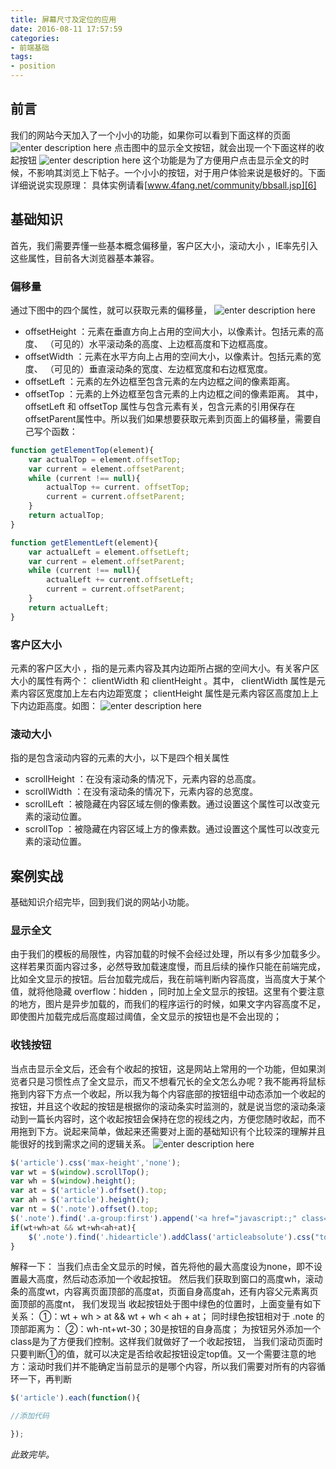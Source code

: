 ```yaml
---
title: 屏幕尺寸及定位的应用
date: 2016-08-11 17:57:59
categories:
- 前端基础
tags: 
- position
---
```

## 前言
我们的网站今天加入了一个小小的功能，如果你可以看到下面这样的页面
![enter description here][1]
点击图中的显示全文按钮，就会出现一个下面这样的收起按钮
![enter description here][2]
这个功能是为了方便用户点击显示全文的时候，不影响其浏览上下帖子。一个小小的按钮，对于用户体验来说是极好的。下面详细说说实现原理：
具体实例请看[www.4fang.net/community/bbsall.jsp][6]
## 基础知识
首先，我们需要弄懂一些基本概念偏移量，客户区大小，滚动大小 ，IE率先引入这些属性，目前各大浏览器基本兼容。
### 偏移量
通过下图中的四个属性，就可以获取元素的偏移量，
![enter description here][3]

 - offsetHeight ：元素在垂直方向上占用的空间大小，以像素计。包括元素的高度、 （可见的）水平滚动条的高度、上边框高度和下边框高度。
 - offsetWidth ：元素在水平方向上占用的空间大小，以像素计。包括元素的宽度、 （可见的）垂直滚动条的宽度、左边框宽度和右边框宽度。
 - offsetLeft ：元素的左外边框至包含元素的左内边框之间的像素距离。
 - offsetTop ：元素的上外边框至包含元素的上内边框之间的像素距离。
其中， offsetLeft 和 offsetTop 属性与包含元素有关，包含元素的引用保存在 offsetParent属性中。所以我们如果想要获取元素到页面上的偏移量，需要自己写个函数：
```javascript
function getElementTop(element){
    var actualTop = element.offsetTop;
    var current = element.offsetParent;
    while (current !== null){
        actualTop += current. offsetTop;
        current = current.offsetParent;
    }
    return actualTop;
}

function getElementLeft(element){
    var actualLeft = element.offsetLeft;
    var current = element.offsetParent;
    while (current !== null){
        actualLeft += current.offsetLeft;
        current = current.offsetParent;
    }
    return actualLeft;
}
```
### 客户区大小
元素的客户区大小 ，指的是元素内容及其内边距所占据的空间大小。有关客户区大小的属性有两个： clientWidth 和 clientHeight 。其中， clientWidth 属性是元素内容区宽度加上左右内边距宽度； clientHeight 属性是元素内容区高度加上上下内边距高度。如图：
![enter description here][4]
### 滚动大小
 指的是包含滚动内容的元素的大小，以下是四个相关属性

 - scrollHeight ：在没有滚动条的情况下，元素内容的总高度。
 - scrollWidth ：在没有滚动条的情况下，元素内容的总宽度。
 - scrollLeft ：被隐藏在内容区域左侧的像素数。通过设置这个属性可以改变元素的滚动位置。
 - scrollTop ：被隐藏在内容区域上方的像素数。通过设置这个属性可以改变元素的滚动位置。
## 案例实战
基础知识介绍完毕，回到我们说的网站小功能。
### 显示全文
由于我们的模板的局限性，内容加载的时候不会经过处理，所以有多少加载多少。这样若果页面内容过多，必然导致加载速度慢，而且后续的操作只能在前端完成，比如全文显示的按钮。后台加载完成后，我在前端判断内容高度，当高度大于某个值，就将他隐藏 overflow：hidden ，同时加上全文显示的按钮。这里有个要注意的地方，图片是异步加载的，而我们的程序运行的时候，如果文字内容高度不足，即使图片加载完成后高度超过阈值，全文显示的按钮也是不会出现的；
###  收钱按钮
当点击显示全文后，还会有个收起的按钮，这是网站上常用的一个功能，但如果浏览者只是习惯性点了全文显示，而又不想看冗长的全文怎么办呢？我不能再将鼠标拖到内容下方点一个收起，所以我为每个内容底部的按钮组中动态添加一个收起的按钮，并且这个收起的按钮是根据你的滚动条实时监测的，就是说当您的滚动条滚动到一篇长内容时，这个收起按钮会保持在您的视线之内，方便您随时收起，而不用拖到下方。说起来简单，做起来还需要对上面的基础知识有个比较深的理解并且能很好的找到需求之间的逻辑关系。
![enter description here][5]
```javascript
$('article').css('max-height','none');
var wt = $(window).scrollTop();
var wh = $(window).height();
var at = $('article').offset().top;
var ah = $('article').height();
var nt = $('.note').offset().top;
$('.note').find('.a-group:first').append('<a href="javascript:;" class="hidearticle">收起</a>')
if(wt+wh>at && wt+wh<ah+at){
	$('.note').find('.hidearticle').addClass('articleabsolute').css("top",wh-nt+wt-30);
}
```
解释一下：
当我们点击全文显示的时候，首先将他的最大高度设为none，即不设置最大高度，然后动态添加一个收起按钮。
然后我们获取到窗口的高度wh，滚动条的高度wt，内容离页面顶部的高度at，页面自身高度ah，还有内容父元素离页面顶部的高度nt，
我们发现当  收起按钮处于图中绿色的位置时，上面变量有如下关系：
①：wt + wh > at && wt + wh < ah + at；
同时绿色按钮相对于 .note 的顶部距离为：
②：wh-nt+wt-30；30是按钮的自身高度；
为按钮另外添加一个class是为了方便我们控制。这样我们就做好了一个收起按钮，
当我们滚动页面时只要判断①的值，就可以决定是否给收起按钮设定top值。又一个需要注意的地方：滚动时我们并不能确定当前显示的是哪个内容，所以我们需要对所有的内容循环一下，再判断
```javascript
$('article').each(function(){

//添加代码

});
```

*此致完毕。*

  [1]: https://blog-images-1252854786.cos.ap-guangzhou.myqcloud.com/imgs/frontend/allshow.png "allshow.png"
  [2]: https://blog-images-1252854786.cos.ap-guangzhou.myqcloud.com/imgs/frontend/hide.png "hide.png"
  [3]: https://blog-images-1252854786.cos.ap-guangzhou.myqcloud.com/imgs/frontend/offsetParent.png "offsetParent.png"
  [4]: https://blog-images-1252854786.cos.ap-guangzhou.myqcloud.com/imgs/frontend/clientWidth.png "clientWidth.png"
  [5]: https://blog-images-1252854786.cos.ap-guangzhou.myqcloud.com/imgs/frontend/luojitu.png "luojitu.png"
  [6]: http://www.4fang.net/community/bbsall.jsp
